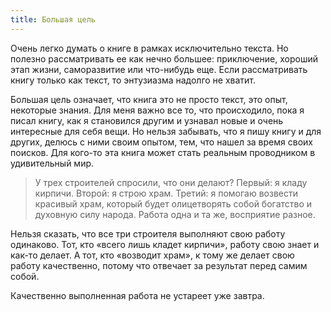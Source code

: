 ```yaml
---
title: Большая цель
---
```


Очень легко думать о книге в рамках исключительно текста.  Но полезно
рассматривать ее как нечно большее: приключение, хороший этап жизни,
саморазвитие или что-нибудь еще.  Если рассматривать книгу только как
текст, то энтузиазма надолго не хватит.

Большая цель означает, что книга это не просто текст, это опыт,
некоторые знания.  Для меня важно все то, что происходило, пока я
писал книгу, как я становился другим и узнавал новые и очень
интересные для себя вещи.  Но нельзя забывать, что я пишу книгу и для
других, делюсь с ними своим опытом, тем, что нашел за время своих
поисков.  Для кого-то эта книга может стать реальным проводником в
удивительный мир.

> У трех строителей спросили, что они делают?  Первый: я кладу
> кирпичи.  Второй: я строю храм.  Третий: я помогаю возвести красивый
> храм, который будет олицетворять собой богатство и духовную силу
> народа.  Работа одна и та же, восприятие разное.

Нельзя сказать, что все три строителя выполняют свою работу
одинаково.  Тот, кто «всего лишь кладет кирпичи», работу свою знает и
как-то делает.  А тот, кто «возводит храм», к тому же делает свою
работу качественно, потому что отвечает за результат перед самим
собой.

Качественно выполненная работа не устареет уже завтра.
